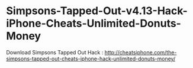 # Simpsons-Tapped-Out-v4.13-Hack-iPhone-Cheats-Unlimited-Donuts-Money
Download Simpsons Tapped Out Hack : http://cheatsiphone.com/the-simpsons-tapped-out-cheats-iphone-hack-unlimited-donuts-money/
